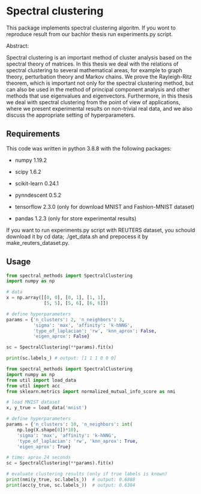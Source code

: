 # Spectral clustering
This package implements spectral clustering algoritm. If you wont to reproduce result from our bachlor thesis run experiments.py script.

Abstract:

Spectral clustering is an important method of cluster analysis based on the spectral theory of matrices. In this thesis we deal with the relations of spectral clustering to several mathematical areas, for example to graph theory, perturbation theory and Markov chains. We prove the Rayleigh-Ritz theorem, which is important not only for the spectral clustering method, but can also be used in the method of principal component analysis and other methods that use eigenvalues and eigenvectors. Furthermore, in this thesis we deal with spectral clustering from the point of view of applications, where we present experimental results on non-trivial real data, and we also discuss the appropriate setting of hyperparameters.

## Requirements
This code was written in python 3.8.8 with the following packages:

* numpy 1.19.2
* scipy 1.6.2
* scikit-learn 0.24.1
* pynndescent 0.5.2

* tensorflow 2.3.0 (only for download MNIST and Fashion-MNIST dataset)
* pandas 1.2.3 (only for store experimental results)

If you want to run experiments.py script with REUTERS dataset, you schould download it by cd data; ./get_data.sh and prepocess it by make_reuters_dataset.py.

## Usage
```python
from spectral_methods import SpectralClustering
import numpy as np

# data
x = np.array([[0, 0], [0, 1], [1, 1],
              [5, 5], [5, 6], [6, 6]])

# define hyperparameters
params = {'n_clusters': 2, 'n_neighbors': 3,
          'sigma': 'max', 'affinity': 'k-hNNG',
          'type_of_laplacian': 'rw', 'knn_aprox': False,
          'eigen_aprox': False}

sc = SpectralClustering(**params).fit(x)

print(sc.labels_) # output: [1 1 1 0 0 0]
```

```python
from spectral_methods import SpectralClustering
import numpy as np
from util import load_data
from util import acc
from sklearn.metrics import normalized_mutual_info_score as nmi

# load MNIST dataset
x, y_true = load_data('mnist')

# define hyperparameters
params = {'n_clusters': 10, 'n_neighbors': int(
    np.log(X.shape[0])*10),
    'sigma': 'max', 'affinity': 'k-hNNG',
    'type_of_laplacian': 'rw', 'knn_aprox': True,
    'eigen_aprox': True}

# time: aprox 24 seconds
sc = SpectralClustering(**params).fit(x)

# evaluate clustering results (only if true labels is known)
print(nmi(y_true, sc.labels_))  # output: 0.6808
print(acc(y_true, sc.labels_))  # output: 0.6304
```
